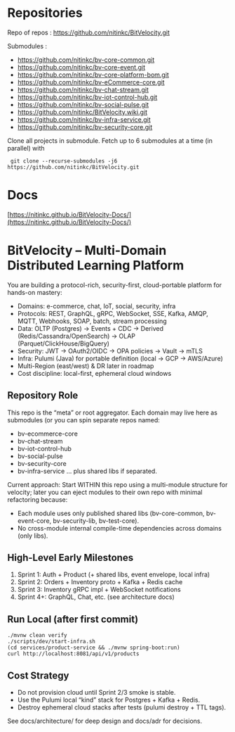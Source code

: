 # Repositories
Repo of repos : https://github.com/nitinkc/BitVelocity.git

Submodules :
- https://github.com/nitinkc/bv-core-common.git
- https://github.com/nitinkc/bv-core-event.git
- https://github.com/nitinkc/bv-core-platform-bom.git
- https://github.com/nitinkc/bv-eCommerce-core.git
- https://github.com/nitinkc/bv-chat-stream.git
- https://github.com/nitinkc/bv-iot-control-hub.git
- https://github.com/nitinkc/bv-social-pulse.git
- https://github.com/nitinkc/BitVelocity.wiki.git
- https://github.com/nitinkc/bv-infra-service.git
- https://github.com/nitinkc/bv-security-core.git

Clone all projects in submodule. Fetch up to 6 submodules at a time (in parallel) with 

```shell
 git clone --recurse-submodules -j6 https://github.com/nitinkc/BitVelocity.git
```

# Docs 
[https://nitinkc.github.io/BitVelocity-Docs/](https://nitinkc.github.io/BitVelocity-Docs/)

# BitVelocity – Multi-Domain Distributed Learning Platform

You are building a protocol-rich, security-first, cloud-portable platform for hands-on mastery:
- Domains: e-commerce, chat, IoT, social, security, infra
- Protocols: REST, GraphQL, gRPC, WebSocket, SSE, Kafka, AMQP, MQTT, Webhooks, SOAP, batch, stream processing
- Data: OLTP (Postgres) → Events + CDC → Derived (Redis/Cassandra/OpenSearch) → OLAP (Parquet/ClickHouse/BigQuery)
- Security: JWT → OAuth2/OIDC → OPA policies → Vault → mTLS
- Infra: Pulumi (Java) for portable definition (local → GCP → AWS/Azure)
- Multi-Region (east/west) & DR later in roadmap
- Cost discipline: local-first, ephemeral cloud windows

## Repository Role
This repo is the “meta” or root aggregator. Each domain may live here as submodules (or you can spin separate repos named:
- bv-ecommerce-core
- bv-chat-stream
- bv-iot-control-hub
- bv-social-pulse
- bv-security-core
- bv-infra-service
… plus shared libs if separated.

Current approach: Start WITHIN this repo using a multi-module structure for velocity; later you can eject modules to their own repo with minimal refactoring because:
- Each module uses only published shared libs (bv-core-common, bv-event-core, bv-security-lib, bv-test-core).
- No cross-module internal compile-time dependencies across domains (only libs).

## High-Level Early Milestones
1. Sprint 1: Auth + Product (+ shared libs, event envelope, local infra)
2. Sprint 2: Orders + Inventory proto + Kafka + Redis cache
3. Sprint 3: Inventory gRPC impl + WebSocket notifications
4. Sprint 4+: GraphQL, Chat, etc. (see architecture docs)

## Run Local (after first commit)
```
./mvnw clean verify
./scripts/dev/start-infra.sh
(cd services/product-service && ./mvnw spring-boot:run)
curl http://localhost:8081/api/v1/products
```

## Cost Strategy
- Do not provision cloud until Sprint 2/3 smoke is stable.
- Use the Pulumi local “kind” stack for Postgres + Kafka + Redis.
- Destroy ephemeral cloud stacks after tests (pulumi destroy + TTL tags).

See docs/architecture/ for deep design and docs/adr for decisions.



